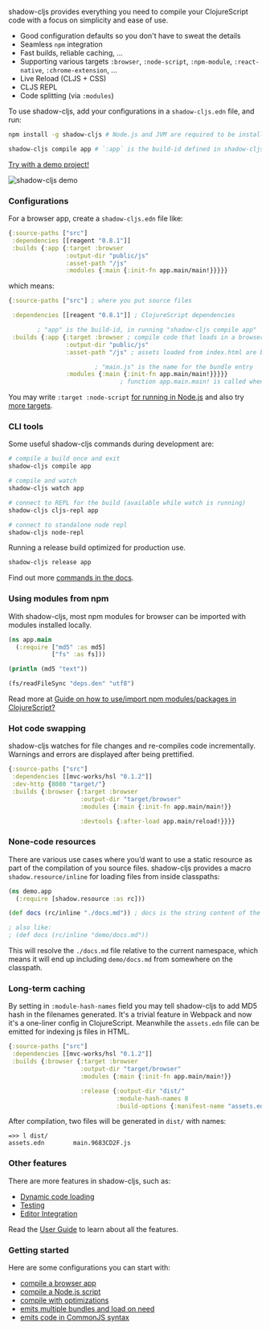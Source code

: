 
shadow-cljs provides everything you need to compile your ClojureScript code with a focus on simplicity and ease of use.

* Good configuration defaults so you don't have to sweat the details
* Seamless `npm` integration
* Fast builds, reliable caching, ...
* Supporting various targets `:browser`, `:node-script`, `:npm-module`, `:react-native`, `:chrome-extension`, ...
* Live Reload (CLJS + CSS)
* CLJS REPL
* Code splitting (via `:modules`)

To use shadow-cljs, add your configurations in a `shadow-cljs.edn` file, and run:

```bash
npm install -g shadow-cljs # Node.js and JVM are required to be installed

shadow-cljs compile app # `:app` is the build-id defined in shadow-cljs.edn
```

[Try with a demo project!](https://github.com/minimal-xyz/minimal-shadow-cljs-browser)

![shadow-cljs demo](/entry/shadow-cljs-demo.png)

### Configurations

For a browser app, create a `shadow-cljs.edn` file like:

```clojure
{:source-paths ["src"]
 :dependencies [[reagent "0.8.1"]]
 :builds {:app {:target :browser
                :output-dir "public/js"
                :asset-path "/js"
                :modules {:main {:init-fn app.main/main!}}}}}
```

which means:

```clojure
{:source-paths ["src"] ; where you put source files

 :dependencies [[reagent "0.8.1"]] ; ClojureScript dependencies

        ; "app" is the build-id, in running "shadow-cljs compile app"
 :builds {:app {:target :browser ; compile code that loads in a browser
                :output-dir "public/js"
                :asset-path "/js" ; assets loaded from index.html are based on path "/js"

                        ; "main.js" is the name for the bundle entry
                :modules {:main {:init-fn app.main/main!}}}}}
                               ; function app.main.main! is called when page loads
```

You may write `:target :node-script` [for running in Node.js](https://github.com/minimal-xyz/minimal-shadow-cljs-nodejs) and also try [more targets](https://shadow-cljs.github.io/docs/UsersGuide.html#_build_target).

### CLI tools

Some useful shadow-cljs commands during development are:

```bash
# compile a build once and exit
shadow-cljs compile app

# compile and watch
shadow-cljs watch app

# connect to REPL for the build (available while watch is running)
shadow-cljs cljs-repl app

# connect to standalone node repl
shadow-cljs node-repl
```

Running a release build optimized for production use.

```bash
shadow-cljs release app
```

Find out more [commands in the docs](https://shadow-cljs.github.io/docs/UsersGuide.html#_command_line).

### Using modules from npm

With shadow-cljs, most npm modules for browser can be imported with modules installed locally.

```clojure
(ns app.main
  (:require ["md5" :as md5]
            ["fs" :as fs]))

(println (md5 "text"))

(fs/readFileSync "deps.den" "utf8")
```

Read more at [Guide on how to use/import npm modules/packages in ClojureScript?](https://clojureverse.org/t/guide-on-how-to-use-import-npm-modules-packages-in-clojurescript/2298)

### Hot code swapping

shadow-cljs watches for file changes and re-compiles code incrementally. Warnings and errors are displayed after being prettified.

```clojure
{:source-paths ["src"]
 :dependencies [[mvc-works/hsl "0.1.2"]]
 :dev-http {8080 "target/"}
 :builds {:browser {:target :browser
                    :output-dir "target/browser"
                    :modules {:main {:init-fn app.main/main!}}

                    :devtools {:after-load app.main/reload!}}}}
```

### None-code resources

There are various use cases where you’d want to use a static resource as part of the compilation of you source files. shadow-cljs provides a macro `shadow.resource/inline` for loading files from inside classpaths:

```clojure
(ns demo.app
  (:require [shadow.resource :as rc]))

(def docs (rc/inline "./docs.md")) ; docs is the string content of the file

; also like:
; (def docs (rc/inline "demo/docs.md"))
```

This will resolve the `./docs.md` file relative to the current namespace, which means it will end up including `demo/docs.md` from somewhere on the classpath.

### Long-term caching

By setting in `:module-hash-names` field you may tell shadow-cljs to add MD5 hash in the filenames generated. It's a trivial feature in Webpack and now it's a one-liner config in ClojureScript. Meanwhile the `assets.edn` file can be emitted for indexing js files in HTML.

```clojure
{:source-paths ["src"]
 :dependencies [[mvc-works/hsl "0.1.2"]]
 :builds {:browser {:target :browser
                    :output-dir "target/browser"
                    :modules {:main {:init-fn app.main/main!}}

                    :release {:output-dir "dist/"
                              :module-hash-names 8
                              :build-options {:manifest-name "assets.edn"}}}}}
```

After compilation, two files will be generated in `dist/` with names:

```
=>> l dist/
assets.edn        main.9683CD2F.js
```

### Other features

There are more features in shadow-cljs, such as:

* [Dynamic code loading](https://shadow-cljs.github.io/docs/UsersGuide.html#_loading_code_dynamically)
* [Testing](https://shadow-cljs.github.io/docs/UsersGuide.html#_testing)
* [Editor Integration](https://shadow-cljs.github.io/docs/UsersGuide.html#_editor_integration)

Read the [User Guide](https://shadow-cljs.github.io/docs/UsersGuide.html) to learn about all the features.

### Getting started

Here are some configurations you can start with:

* [compile a browser app](https://github.com/minimal-xyz/minimal-shadow-cljs-browser/blob/master/shadow-cljs.edn#L6)
* [compile a Node.js script](https://github.com/minimal-xyz/minimal-shadow-cljs-nodejs/blob/master/shadow-cljs.edn#L4)
* [compile with optimizations](https://github.com/minimal-xyz/minimal-shadow-cljs-release/blob/master/package.json#L12)
* [emits multiple bundles and load on need](https://github.com/minimal-xyz/minimal-shadow-cljs-loader/blob/master/shadow-cljs.edn#L8-L10)
* [emits code in CommonJS syntax](https://github.com/minimal-xyz/minimal-shadow-cljs-commonjs/blob/master/shadow-cljs.edn#L3)
